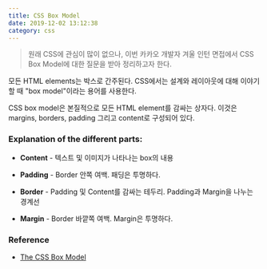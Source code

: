 ```yaml
---
title: CSS Box Model
date: 2019-12-02 13:12:38
category: css
---
```


> 원래 CSS에 관심이 많이 없으나, 이번 카카오 개발자 겨울 인턴 면접에서 CSS Box Model에 대한 질문을 받아 정리하고자 한다.


모든 HTML elements는 박스로 간주된다. CSS에서는 설계와 레이아웃에 대해 이야기할 때 "box model"이라는 용어를 사용한다.

CSS box model은 본질적으로 모든 HTML element를 감싸는 상자다. 이것은 margins, borders, padding 그리고 content로 구성되어 있다.


### Explanation of the different parts:

* **Content** - 텍스트 및 이미지가 나타나는 box의 내용

* **Padding** - Border 안쪽 여백. 패딩은 투명하다.

* **Border** - Padding 및  Content를 감싸는 테두리. Padding과 Margin을 나누는 경계선

* **Margin** - Border 바깥쪽 여백. Margin은 투명하다.


### Reference

* [The CSS Box Model](https://www.w3schools.com/css/css_boxmodel.asp)